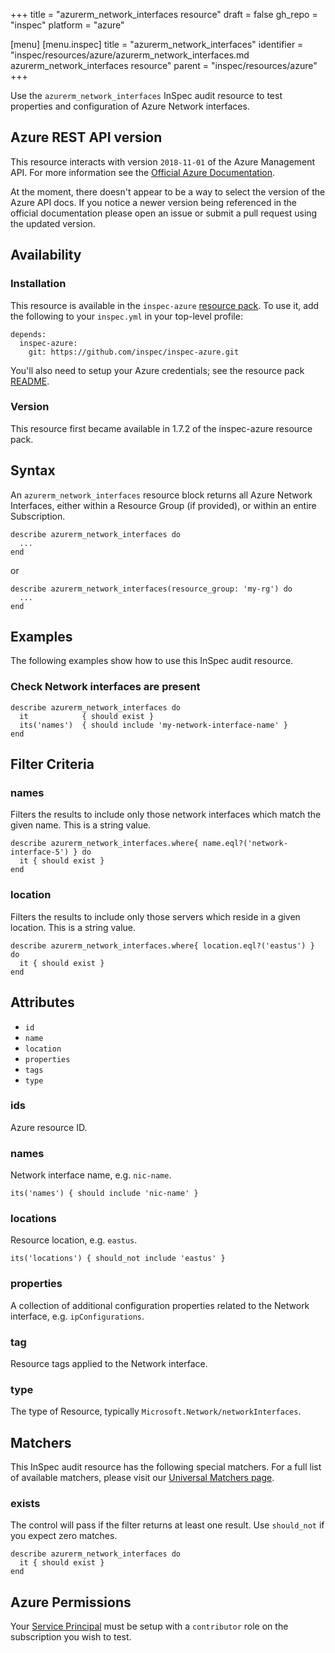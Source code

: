 +++
title = "azurerm_network_interfaces resource"
draft = false
gh_repo = "inspec"
platform = "azure"

[menu]
  [menu.inspec]
    title = "azurerm_network_interfaces"
    identifier = "inspec/resources/azure/azurerm_network_interfaces.md azurerm_network_interfaces resource"
    parent = "inspec/resources/azure"
+++

Use the `azurerm_network_interfaces` InSpec audit resource to test properties and configuration of Azure Network interfaces.

## Azure REST API version

This resource interacts with version `2018-11-01` of the Azure Management API. For more
information see the [Official Azure Documentation](https://docs.microsoft.com/en-us/rest/api/virtualnetwork/network-interfaces-in-cloud-service).

At the moment, there doesn't appear to be a way to select the version of the
Azure API docs. If you notice a newer version being referenced in the official
documentation please open an issue or submit a pull request using the updated
version.

## Availability

### Installation

This resource is available in the `inspec-azure` [resource
pack](/inspec/glossary/#resource-pack). To use it, add the
following to your `inspec.yml` in your top-level profile:

    depends:
      inspec-azure:
        git: https://github.com/inspec/inspec-azure.git

You'll also need to setup your Azure credentials; see the resource pack
[README](https://github.com/inspec/inspec-azure#inspec-for-azure).

### Version

This resource first became available in 1.7.2 of the inspec-azure resource pack.

## Syntax

An `azurerm_network_interfaces` resource block returns all Azure Network Interfaces,
either within a Resource Group (if provided), or within an entire Subscription.

    describe azurerm_network_interfaces do
      ...
    end

or

    describe azurerm_network_interfaces(resource_group: 'my-rg') do
      ...
    end

## Examples

The following examples show how to use this InSpec audit resource.

### Check Network interfaces are present

    describe azurerm_network_interfaces do
      it            { should exist }
      its('names')  { should include 'my-network-interface-name' }
    end

## Filter Criteria

### names

Filters the results to include only those network interfaces which match the given name. This is a string value.

    describe azurerm_network_interfaces.where{ name.eql?('network-interface-5') } do
      it { should exist }
    end

### location

Filters the results to include only those servers which reside in a given location. This is a string value.

    describe azurerm_network_interfaces.where{ location.eql?('eastus') } do
      it { should exist }
    end

## Attributes

- `id`
- `name`
- `location`
- `properties`
- `tags`
- `type`

### ids

Azure resource ID.

### names

Network interface name, e.g. `nic-name`.

    its('names') { should include 'nic-name' }

### locations

Resource location, e.g. `eastus`.

    its('locations') { should_not include 'eastus' }

### properties

A collection of additional configuration properties related to the Network interface, e.g. `ipConfigurations`.

### tag

Resource tags applied to the Network interface.

### type

The type of Resource, typically `Microsoft.Network/networkInterfaces`.

## Matchers

This InSpec audit resource has the following special matchers. For a full list of available matchers,
please visit our [Universal Matchers page](/inspec/matchers/).

### exists

The control will pass if the filter returns at least one result. Use
`should_not` if you expect zero matches.

    describe azurerm_network_interfaces do
      it { should exist }
    end

## Azure Permissions

Your [Service
Principal](https://docs.microsoft.com/en-us/azure/azure-resource-manager/resource-group-create-service-principal-portal)
must be setup with a `contributor` role on the subscription you wish to test.
